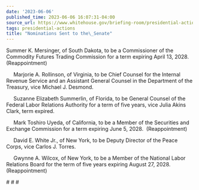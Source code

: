 ```yaml
---
date: '2023-06-06'
published_time: 2023-06-06 16:07:31-04:00
source_url: https://www.whitehouse.gov/briefing-room/presidential-actions/2023/06/06/nominations-sent-to-the-senate-108/
tags: presidential-actions
title: "Nominations Sent to the\_Senate"
---
```

 
Summer K. Mersinger, of South Dakota, to be a Commissioner of the
Commodity Futures Trading Commission for a term expiring April 13,
2028.  (Reappointment)

     Marjorie A. Rollinson, of Virginia, to be Chief Counsel for the
Internal Revenue Service and an Assistant General Counsel in the
Department of the Treasury, vice Michael J. Desmond.

     Suzanne Elizabeth Summerlin, of Florida, to be General Counsel of
the Federal Labor Relations Authority for a term of five years, vice
Julia Akins Clark, term expired.

     Mark Toshiro Uyeda, of California, to be a Member of the Securities
and Exchange Commission for a term expiring June 5, 2028. 
(Reappointment)

     David E. White Jr., of New York, to be Deputy Director of the Peace
Corps, vice Carlos J. Torres.

     Gwynne A. Wilcox, of New York, to be a Member of the National Labor
Relations Board for the term of five years expiring August 27, 2028. 
(Reappointment)

\# \# \#
